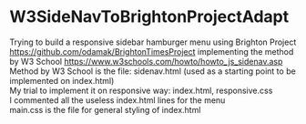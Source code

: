 # W3SideNavToBrightonProjectAdapt
Trying to build a responsive sidebar hamburger menu using Brighton Project https://github.com/odamak/BrightonTimesProject implementing the method by W3 School https://www.w3schools.com/howto/howto_js_sidenav.asp <br /> Method by W3 School is the file: sidenav.html (used as a starting point to be implemented on index.html) <br /> My trial to implement it on responsive way: index.html, responsive.css <br /> I commented all the useless index.html lines for the menu <br /> main.css is the file for general styling of index.html
